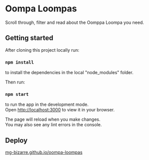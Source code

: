 # Oompa Loompas

Scroll through, filter and read about the Oomppa Loompa you need.

## Getting started

After cloning this project locally run:

### `npm install`

to install the dependencies in the local "node_modules" folder.

Then run:

### `npm start`

to run the app in the development mode.\
Open [http://localhost:3000](http://localhost:3000) to view it in your browser.

The page will reload when you make changes.\
You may also see any lint errors in the console.

## Deploy

[mg-bizarre.github.io/oompa-loompas](https://mg-bizarre.github.io/oompa-loompas)
